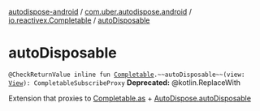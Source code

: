 [autodispose-android](../../index.md) / [com.uber.autodispose.android](../index.md) / [io.reactivex.Completable](index.md) / [autoDisposable](./auto-disposable.md)

# autoDisposable

`@CheckReturnValue inline fun `[`Completable`](http://reactivex.io/RxJava/2.x/javadoc/io/reactivex/Completable.html)`.~~autoDisposable~~(view: `[`View`](https://developer.android.com/reference/android/view/View.html)`): CompletableSubscribeProxy`
**Deprecated:** @kotlin.ReplaceWith

Extension that proxies to [Completable.as](http://reactivex.io/RxJava/2.x/javadoc/io/reactivex/Completable.html) + [AutoDispose.autoDisposable](#)

